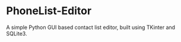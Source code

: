 # PhoneList-Editor
A simple Python GUI based contact list editor, built using TKinter and SQLite3. 
